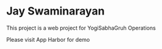 # Jay Swaminarayan
This project is a web project for YogiSabhaGruh Operations

Please visit App Harbor for demo
